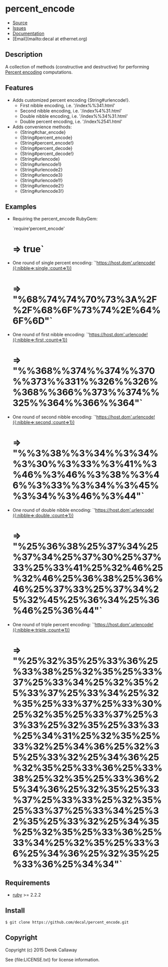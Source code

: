 # percent_encode 

* [Source](https://github.com/decal/percent_encode)
* [Issues](https://github.com/decal/percent_encode/issues)
* [Documentation](http://rubydoc.info/gems/percent_encode)
* [Email](mailto:decal at ethernet.org)

## Description

A collection of methods (constructive and destructive) for performing
[Percent encoding](http://en.wikipedia.org/wiki/Percent_encoding) computations.

## Features

* Adds customized percent encoding {String#urlencode!}.
  * First nibble encoding, i.e. '/index%%341.html' 
  * Second nibble encoding, i.e. '/index%4%31.html'
  * Double nibble encoding, i.e. '/index%%34%31.html'
  * Double percent encoding, i.e. '/index%2541.html'
* Adds convenience methods:
  * {String#char_encode}
  * {String#percent_encode}
  * {String#percent_encode!}
  * {String#percent_decode}
  * {String#percent_decode!}
  * {String#urlencode}
  * {String#urlencode1}
  * {String#urlencode2}
  * {String#urlencode3}
  * {String#urlencode1!}
  * {String#urlencode2!}
  * {String#urlencode3!}

## Examples

* Requiring the percent_encode RubyGem:

   `require'percent_encode'
    # => true`

* One round of single percent encoding:
   `'https://host.dom'.urlencode!({:nibble=>:single,:count=>1})
    # => "%68%74%74%70%73%3A%2F%2F%68%6F%73%74%2E%64%6F%6D"`

* One round of first nibble encoding: 
   `'https://host.dom'.urlencode!({:nibble=>:first,:count=>1})
    # => "%%368%%374%%374%%370%%373%%331%%326%%326%%368%%366%%373%%374%%325%%364%%366%%364"`

* One round of second nibble encoding: 
  `'https://host.dom'.urlencode!({:nibble=>:second,:count=>1})
   # => "%%3%38%%3%34%%3%34%%3%30%%3%33%%3%41%%3%46%%3%46%%3%38%%3%46%%3%33%%3%34%%3%45%%3%34%%3%46%%3%44"`

* One round of double nibble encoding:
  `'https://host.dom'.urlencode!({:nibble=>:double,:count=>1})
   # => "%25%36%38%25%37%34%25%37%34%25%37%30%25%37%33%25%33%41%25%32%46%25%32%46%25%36%38%25%36%46%25%37%33%25%37%34%25%32%45%25%36%34%25%36%46%25%36%44"`

* One round of triple percent encoding: 
  `'https://host.dom'.urlencode!({:nibble=>:triple,:count=>1})
   # => "%25%32%35%25%33%36%25%33%38%25%32%35%25%33%37%25%33%34%25%32%35%25%33%37%25%33%34%25%32%35%25%33%37%25%33%30%25%32%35%25%33%37%25%33%33%25%32%35%25%33%33%25%34%31%25%32%35%25%33%32%25%34%36%25%32%35%25%33%32%25%34%36%25%32%35%25%33%36%25%33%38%25%32%35%25%33%36%25%34%36%25%32%35%25%33%37%25%33%33%25%32%35%25%33%37%25%33%34%25%32%35%25%33%32%25%34%35%25%32%35%25%33%36%25%33%34%25%32%35%25%33%36%25%34%36%25%32%35%25%33%36%25%34%34"`

## Requirements

* [ruby](http://www.ruby-lang.org/) >= 2.2.2

## Install

    $ git clone https://github.com/decal/percent_encode.git

## Copyright

Copyright (c) 2015 Derek Callaway

See {file:LICENSE.txt} for license information.
